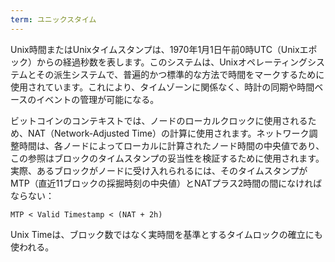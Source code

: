 ```yaml
---
term: ユニックスタイム
---
```

Unix時間またはUnixタイムスタンプは、1970年1月1日午前0時UTC（Unixエポック）からの経過秒数を表します。このシステムは、Unixオペレーティングシステムとその派生システムで、普遍的かつ標準的な方法で時間をマークするために使用されています。これにより、タイムゾーンに関係なく、時計の同期や時間ベースのイベントの管理が可能になる。

ビットコインのコンテキストでは、ノードのローカルクロックに使用されるため、NAT（Network-Adjusted Time）の計算に使用されます。ネットワーク調整時間は、各ノードによってローカルに計算されたノード時間の中央値であり、この参照はブロックのタイムスタンプの妥当性を検証するために使用されます。実際、あるブロックがノードに受け入れられるには、そのタイムスタンプがMTP（直近11ブロックの採掘時刻の中央値）とNATプラス2時間の間になければならない：

```text
MTP < Valid Timestamp < (NAT + 2h)
```

Unix Timeは、ブロック数ではなく実時間を基準とするタイムロックの確立にも使われる。